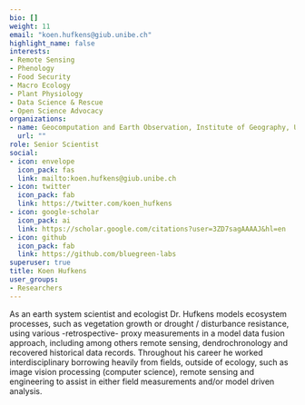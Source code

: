 ```yaml
---
bio: []
weight: 11
email: "koen.hufkens@giub.unibe.ch"
highlight_name: false
interests:
- Remote Sensing
- Phenology
- Food Security
- Macro Ecology
- Plant Physiology
- Data Science & Rescue
- Open Science Advocacy
organizations:
- name: Geocomputation and Earth Observation, Institute of Geography, University of Bern
  url: ""
role: Senior Scientist
social:
- icon: envelope
  icon_pack: fas
  link: mailto:koen.hufkens@giub.unibe.ch
- icon: twitter
  icon_pack: fab
  link: https://twitter.com/koen_hufkens
- icon: google-scholar
  icon_pack: ai
  link: https://scholar.google.com/citations?user=3ZD7sagAAAAJ&hl=en
- icon: github
  icon_pack: fab
  link: https://github.com/bluegreen-labs
superuser: true
title: Koen Hufkens
user_groups:
- Researchers
---
```


As an earth system scientist and ecologist Dr. Hufkens models ecosystem processes, such as vegetation growth or drought / disturbance resistance, using various -retrospective- proxy measurements in a model data fusion approach, including among others remote sensing, dendrochronology and recovered historical data records. Throughout his career he worked interdisciplinary borrowing heavily from fields, outside of ecology, such as image vision processing (computer science), remote sensing and engineering to assist in either field measurements and/or model driven analysis.